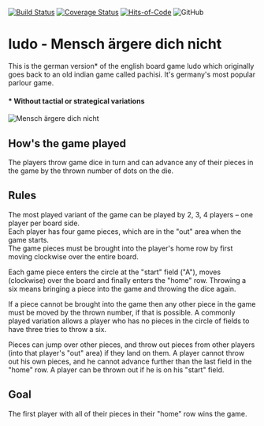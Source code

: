 [![Build Status](https://travis-ci.com/lu391see/ludo.svg?branch=SE-06-TravisCI)](https://travis-ci.com/lu391see/ludo)
[![Coverage Status](https://coveralls.io/repos/github/lu391see/ludo/badge.svg?branch=SE-06-TravisCI)](https://coveralls.io/github/lu391see/ludo?branch=SE-06-TravisCI)
[![Hits-of-Code](https://hitsofcode.com/github/lu391see/ludo)](https://hitsofcode.com/github/lu391see/ludo/view)
![GitHub](https://img.shields.io/github/license/lu391see/ludo)

[//]: <> (?style=for-the-badge)

# ludo - Mensch ärgere dich nicht
This is the german version* of the english board game ludo which originally goes back to an old indian game called pachisi. It's germany's most popular parlour game.

#### * Without tactial or strategical variations

![Mensch ärgere dich nicht](./assets/mädn1929.jpg)

## How's the game played
The players throw game dice in turn and can advance any of their pieces in the game by the thrown number of dots on the die.

## Rules
The most played variant of the game can be played by 2, 3, 4 players – one player per board side.<br>
Each player has four game pieces, which are in the "out" area when the game starts.<br>
The game pieces must be brought into the player's home row by first moving clockwise over the entire board.<br>

Each game piece enters the circle at the "start" field ("A"), moves (clockwise) over the board and finally enters the "home" row.
Throwing a six means bringing a piece into the game and throwing the dice again.<br>

If a piece cannot be brought into the game then any other piece in the game must be moved by the thrown number, if that is possible. A commonly played variation allows a player who has no pieces in the circle of fields to have three tries to throw a six.<br>

Pieces can jump over other pieces, and throw out pieces from other players (into that player's "out" area) if they land on them. A player cannot throw out his own pieces, and he cannot advance further than the last field in the "home" row. A player can be thrown out if he is on his "start" field.

## Goal
The first player with all of their pieces in their "home" row wins the game.
